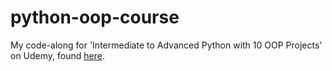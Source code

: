 # python-oop-course

My code-along for 'Intermediate to Advanced Python with 10 OOP Projects' on Udemy, found [here](https://www.udemy.com/course/the-python-pro-course/).